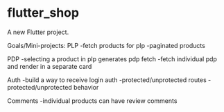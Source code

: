 # flutter_shop

A new Flutter project.

Goals/Mini-projects:
PLP
-fetch products for plp
-paginated products

PDP
-selecting a product in plp generates pdp fetch
-fetch individual pdp and render in a separate card

Auth
-build a way to receive login auth
-protected/unprotected routes
-protected/unprotected behavior

Comments
-individual products can have review comments
